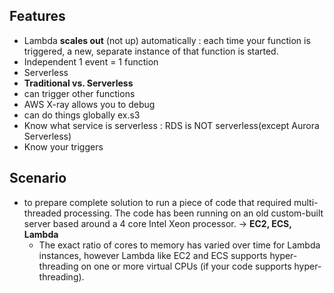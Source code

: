 ## Features
- Lambda **scales out** (not up) automatically : each time your function is triggered, a new, separate instance of that function is started.
- Independent 1 event = 1 function
- Serverless
- **Traditional vs. Serverless**
- can trigger other functions
- AWS X-ray allows you to debug 
- can do things globally ex.s3
- Know what service is serverless : RDS is NOT serverless(except Aurora Serverless)
- Know your triggers

## Scenario
- to prepare complete solution to run a piece of code that required multi-threaded processing. The code has been running on an old custom-built server based around a 4 core Intel Xeon processor. 
-> **EC2, ECS, Lambda**
  - The exact ratio of cores to memory has varied over time for Lambda instances, however Lambda like EC2 and ECS supports hyper-threading on one or more virtual CPUs (if your code supports hyper-threading).



